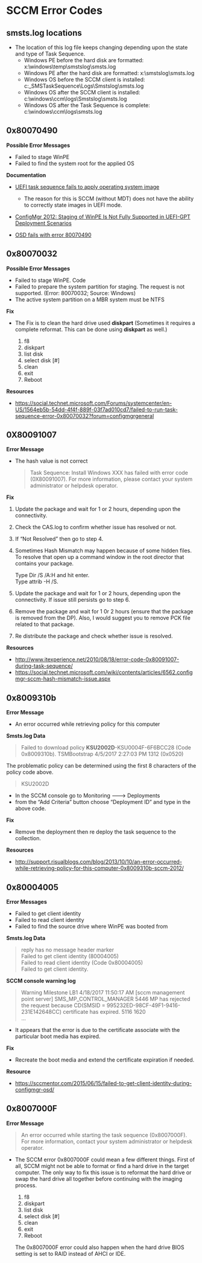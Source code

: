 # SCCM Error Codes

## smsts.log locations

- The location of this log file keeps changing depending upon the state and type of Task Sequence.
  - Windows PE before the hard disk are formatted: x:\windows\temp\smstslog\smsts.log
  - Windows PE after the hard disk are formatted: x:\smstslog\smsts.log
  - Windows OS before the SCCM client is installed: c:\_SMSTaskSequence\Logs\Smstslog\smsts.log
  - Windows OS after the SCCM client is installed: c:\windows\ccm\logs\Smstslog\smsts.log
  - Windows OS after the Task Sequence is complete: c:\windows\ccm\logs\smsts.log

## 0x80070490

**Possible Error Messages**

- Failed to stage WinPE
- Failed to find the system root for the applied OS

**Documentation**

- [UEFI task sequence fails to apply operating system image](https://social.technet.microsoft.com/Forums/en-US/f6d6d07c-bc10-4395-96e7-5c199d70d4e1/uefi-task-sequence-fails-to-apply-operating-system-image?forum=configmanagerosd)
  - The reason for this is SCCM (without MDT) does not have the ability to correctly state images in UEFI mode.

- [ConfigMgr 2012: Staging of WinPE Is Not Fully Supported in UEFI-GPT Deployment Scenarios](https://social.technet.microsoft.com/Forums/en-US/d39d36d9-8177-4a37-8fbc-b7ecfaaa7929/configmgr-2012-staging-of-winpe-is-not-fully-supported-in-uefigpt-deployment-scenarios?forum=configmanagerosd)

- [OSD fails with error 80070490](https://sccmdiet.wordpress.com/2014/04/23/osd-fails-with-error-80070490/)

## 0x80070032

**Possible Error Messages**

- Failed to stage WinPE. Code
- Failed to prepare the system partition for staging. The request is not supported. (Error: 80070032; Source: Windows)
- The active system partition on a MBR system must be NTFS

**Fix**

- The Fix is to clean the hard drive used **diskpart** (Sometimes it requires a complete reformat. This can be done using **diskpart** as well.)

  1. f8
  2. diskpart
  3. list disk
  4. select disk [#]
  5. clean
  6. exit
  7. Reboot

**Resources**

- https://social.technet.microsoft.com/Forums/systemcenter/en-US/1564eb5b-54dd-4f4f-889f-03f7ad010cd7/failed-to-run-task-sequence-error-0x80070032?forum=configmgrgeneral

## 0X80091007

**Error Message**

- The hash value is not correct

  > Task Sequence: Install Windows XXX has failed with error code (0X80091007). For more information, please contact your system administrator or helpdesk operator.

**Fix**

1. Update the package and wait for 1 or 2 hours, depending upon the connectivity.  
2. Check the CAS.log to confirm whether issue has resolved or not.
3. If “Not Resolved” then go to step 4.  
4. Sometimes Hash Mismatch may happen because of some hidden files. To resolve that open up a command window in the root director that contains your package.  

    Type Dir /S /A:H and hit enter.  
    Type attrib -H /S.

5. Update the package and wait for 1 or 2 hours, depending upon the connectivity. If issue still persists go to step 6.  
6. Remove the package and wait for 1 0r 2 hours (ensure that the package is removed from the DP). Also, I would suggest you to remove PCK file related to that package.  
7. Re distribute the package and check whether issue is resolved.

**Resources**

- http://www.itexperience.net/2010/08/18/error-code-0x80091007-during-task-sequence/
- https://social.technet.microsoft.com/wiki/contents/articles/6562.configmgr-sccm-hash-mismatch-issue.aspx

## 0x8009310b

**Error Message**

- An error occurred while retrieving policy for this computer

**Smsts.log Data**

  > Failed to download policy **KSU2002D**-KSU0004F-6F6BCC28 (Code 0x8009310b).	TSMBootstrap	4/5/2017 2:27:03 PM	1312 (0x0520)

The problematic policy can be determined using the first 8 characters of the policy code above.

  > KSU2002D

- In the SCCM console go to Monitoring ---> Deployments
- from the “Add Criteria” button choose “Deployment ID” and type in the above code.  

**Fix**

- Remove the deployment then re deploy the task sequence to the collection.

**Resources**

- http://support.risualblogs.com/blog/2013/10/10/an-error-occurred-while-retrieving-policy-for-this-computer-0x8009310b-sccm-2012/

## 0x80004005

**Error Messages**

- Failed to get client identity
- Failed to read client identity
- Failed to find the source drive where WinPE was booted from

**Smsts.log Data**

  > reply has no message header marker  
  Failed to get client identity (80004005)  
  Failed to read client identity (Code 0x80004005)   
  Failed to get client identity.

**SCCM console warning log**

  > Warning	Milestone	LB1	4/18/2017 11:50:17 AM	[sccm management point server]	SMS_MP_CONTROL_MANAGER	5446	MP has rejected the request because CD(SMSID = 995232ED-98CF-49F1-9416-231E142648CC) certificate has expired.	5116	1620  
  ...

- It appears that the error is due to the certificate associate with the particular boot media has expired.

**Fix**

- Recreate the boot media and extend the certificate expiration if needed.

**Resource**

- https://sccmentor.com/2015/06/15/failed-to-get-client-identity-during-configmgr-osd/

## 0x8007000F

**Error Message**

  > An error occurred while starting the task sequence (0x8007000F). For more information, contact your system administrator or helpdesk operator.

- The SCCM error 0x8007000F could mean a few different things. First of all, SCCM might not be able to format or find a hard drive in the target computer. The only way to fix this issue is to reformat the hard drive or swap the hard drive all together before continuing with the imaging process.

    1. f8
    2. diskpart
    3. list disk
    4. select disk [#]
    5. clean
    6. exit
    7. Reboot

    The 0x8007000F error could also happen when the hard drive BIOS setting is set to RAID instead of AHCI or IDE.
